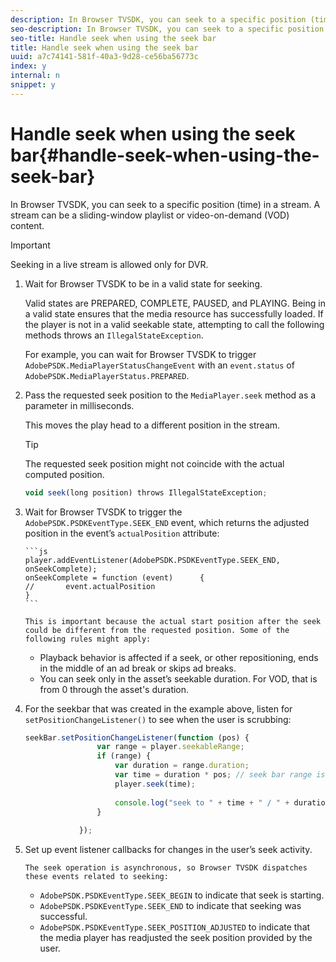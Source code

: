```yaml
---
description: In Browser TVSDK, you can seek to a specific position (time) in a stream. A stream can be a sliding-window playlist or video-on-demand (VOD) content.
seo-description: In Browser TVSDK, you can seek to a specific position (time) in a stream. A stream can be a sliding-window playlist or video-on-demand (VOD) content.
seo-title: Handle seek when using the seek bar
title: Handle seek when using the seek bar
uuid: a7c74141-581f-40a3-9d28-ce56ba56773c
index: y
internal: n
snippet: y
---
```


# Handle seek when using the seek bar{#handle-seek-when-using-the-seek-bar}

In Browser TVSDK, you can seek to a specific position (time) in a stream. A stream can be a sliding-window playlist or video-on-demand (VOD) content.

>[!IMPORTANT]
>
>Seeking in a live stream is allowed only for DVR.

1. Wait for Browser TVSDK to be in a valid state for seeking.

   Valid states are PREPARED, COMPLETE, PAUSED, and PLAYING. Being in a valid state ensures that the media resource has successfully loaded. If the player is not in a valid seekable state, attempting to call the following methods throws an `IllegalStateException`.

   For example, you can wait for Browser TVSDK to trigger  `AdobePSDK.MediaPlayerStatusChangeEvent`  with an `event.status` of `AdobePSDK.MediaPlayerStatus.PREPARED`. 

1. Pass the requested seek position to the `MediaPlayer.seek` method as a parameter in milliseconds.

   This moves the play head to a different position in the stream.

   >[!TIP]
   >
   >The requested seek position might not coincide with the actual computed position.

   ```js
   void seek(long position) throws IllegalStateException;
   ```

1. Wait for Browser TVSDK to trigger the  `AdobePSDK.PSDKEventType.SEEK_END`  event, which returns the adjusted position in the event’s `actualPosition` attribute:

       ```js    
       player.addEventListener(AdobePSDK.PSDKEventType.SEEK_END, onSeekComplete); 
       onSeekComplete = function (event)      { 
       //       event.actualPosition 
       }  
       ```    
    
       This is important because the actual start position after the seek could be different from the requested position. Some of the following rules might apply:

    * Playback behavior is affected if a seek, or other repositioning, ends in the middle of an ad break or skips ad breaks. 
    * You can seek only in the asset’s seekable duration. For VOD, that is from 0 through the asset's duration.

1. For the seekbar that was created in the example above, listen for `setPositionChangeListener()` to see when the user is scrubbing:

   ```js
   seekBar.setPositionChangeListener(function (pos) { 
                   var range = player.seekableRange; 
                   if (range) { 
                       var duration = range.duration; 
                       var time = duration * pos; // seek bar range is [0,1] 
                       player.seek(time); 
    
                       console.log("seek to " + time + " / " + duration); 
                   } 
    
               }); 
   
   ```

1. Set up event listener callbacks for changes in the user’s seek activity.

       The seek operation is asynchronous, so Browser TVSDK dispatches these events related to seeking:

    * `AdobePSDK.PSDKEventType.SEEK_BEGIN` to indicate that seek is starting. 
    * `AdobePSDK.PSDKEventType.SEEK_END` to indicate that seeking was successful. 
    * `AdobePSDK.PSDKEventType.SEEK_POSITION_ADJUSTED` to indicate that the media player has readjusted the seek position provided by the user.

